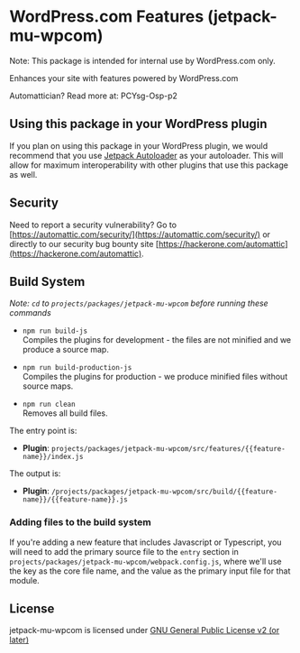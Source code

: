 # WordPress.com Features (jetpack-mu-wpcom)

Note: This package is intended for internal use by WordPress.com only.

Enhances your site with features powered by WordPress.com

Automattician? Read more at: PCYsg-Osp-p2

## Using this package in your WordPress plugin

If you plan on using this package in your WordPress plugin, we would recommend that you use [Jetpack Autoloader](https://packagist.org/packages/automattic/jetpack-autoloader) as your autoloader. This will allow for maximum interoperability with other plugins that use this package as well.

## Security

Need to report a security vulnerability? Go to [https://automattic.com/security/](https://automattic.com/security/) or directly to our security bug bounty site [https://hackerone.com/automattic](https://hackerone.com/automattic).

## Build System

_Note: `cd` to `projects/packages/jetpack-mu-wpcom` before running these commands_

- `npm run build-js`<br>
  Compiles the plugins for development - the files are not minified and we produce a source map.

- `npm run build-production-js`<br>
  Compiles the plugins for production - we produce minified files without source maps.

- `npm run clean`<br>
  Removes all build files.

The entry point is:

- **Plugin**: `projects/packages/jetpack-mu-wpcom/src/features/{{feature-name}}/index.js`

The output is:

- **Plugin**: `/projects/packages/jetpack-mu-wpcom/src/build/{{feature-name}}/{{feature-name}}.js`

### Adding files to the build system

If you're adding a new feature that includes Javascript or Typescript, you will need to add the primary source file to the `entry` section in `projects/packages/jetpack-mu-wpcom/webpack.config.js`, where we'll use the key as the core file name, and the value as the primary input file for that module.

## License

jetpack-mu-wpcom is licensed under [GNU General Public License v2 (or later)](./LICENSE.txt)
